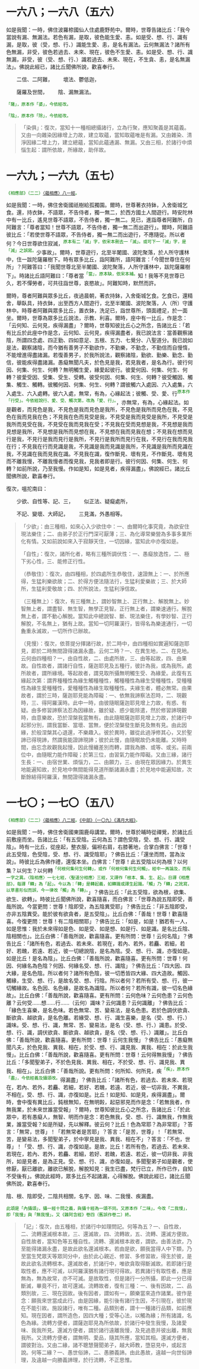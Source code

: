 # 一六八；一六八（五六）

如是我聞：一時，佛住波羅㮈國仙人住處鹿野苑中。爾時，世尊告諸比丘：「我今當說有漏、無漏法。若色有漏，是取，彼色能生愛、恚。如是受、想、行、識有漏，是取，彼（受，想、行、）識能生愛、恚，是名有漏法。云何無漏法？諸所有色無漏，非受，彼色若過去、未來、現在，彼色不生愛、恚。如是受、想、行、識無漏，非受，彼（受、想、行、）識若過去、未來、現在，不生貪、恚，是名無漏法」。佛說此經已，諸比丘聞佛所說，歡喜奉行。

&emsp;&emsp;二信、二阿難，&emsp;&emsp;壞法、鬱低迦，

&emsp;&emsp;薩羅及世間，&emsp;&emsp;陰、漏無漏法。

<sup><font color="green">「薩」，原本作「婆」，今依經改。</font></sup>

<sup><font color="green">「陰」，原本作「除」，今依經改。</font></sup>

> 「染俱」：復次，當知十一種相總攝諸行，立為行聚，應知聚義是其蘊義。又由一向雜染因緣增上力故，建立取蘊，當知取蘊唯是有漏。又由雜染、清淨因緣二增上力，建立總蘊，當知此蘊通漏、無漏。又由三相，於諸行中煩惱生起：謂所依故，所緣故，助伴故。

# 一六九；一六九（五七）

<sup><font color="green">《相應部》（二二）[〈蘊相應〉八一經](https://github.com/gwsice/buddhism/blob/master/%E6%97%A9%E6%9C%9F/%E5%8D%97%E4%BC%A0%E7%9B%B8%E5%BA%94%E9%83%A8/03%E7%8A%8D%E5%BA%A6%E7%AF%87/22%20%E8%95%B4%E7%9B%B8%E5%BA%94%202.3.md#22_81)。</font></sup>

如是我聞：一時，佛住舍衛國祇樹給孤獨園。爾時，世尊著衣持鉢，入舍衛城乞食。還，持衣鉢，不語眾，不告侍者，獨一無二，於西方國土人間遊行。時安陀林中有一比丘，遙見世尊不語眾，不告侍者，獨一無二。見已，進詣尊者阿難所，白阿難言：「尊者當知！世尊不語眾，不告侍者，獨一無二而出遊行」。爾時，阿難語彼比丘：「若使世尊不語眾，不告侍者，獨一無二而出遊行，不應隨從。所以者何？今日世尊欲住寂滅，<sup><font color="green">原本有二「滅」字，依宋本刪去一「滅」。或可下一「滅」字，是「減」之誤寫。</font></sup>少事故」。爾時，世尊遊行，北至半闍國、波陀聚落，於人所守護林中，住一跋陀薩羅樹下。時有眾多比丘，詣阿難所，語阿難言：「今聞世尊住在何所」？阿難答曰：「我聞世尊北至半闍國、波陀聚落，人所守護林中，跋陀薩羅樹下」。時諸比丘語阿難曰：「尊者當<sup><font color="green">「當」，原本缺，依宋本補。</font></sup>知！我等不見世尊已久，若不憚勞者，可共往詣世尊，哀愍故」。阿難知時，默然而許。

爾時，尊者阿難與眾多比丘，夜過晨朝，著衣持鉢，入舍衛城乞食。乞食已，還精舍，舉臥具，持衣鉢，出至西方人間遊行，北至半闍國、波陀聚落，人（所）守護林中。時尊者阿難與眾多比丘，置衣鉢，洗足已，詣世尊所，頭面禮足，於一面坐。爾時，世尊為眾多比丘說法，示教、利喜。爾時，座中有一比丘，作是念：「云何知、云何見，疾得漏盡」？爾時，世尊知彼比丘心之所念，告諸比丘：「若有比丘於此座中作是念，云何知、云何見，疾得漏盡者，我已說法言：當善觀察諸陰，所謂四念處、四正勤、四如意足、五根、五力、七覺分、八聖道分。我已說如是法，觀察諸陰，而今猶有善男子不勤欲作，不勤樂，不勤念，不勤信而自慢惰，不能增進得盡諸漏。若復善男子，於我所說法，觀察諸陰，勤欲、勤樂、勤念、勤信，彼能疾得盡諸漏。愚癡無聞凡夫，於色見是我，若見我者，是名為行。彼行何因、何集、何生、何轉？無明觸生愛，緣愛起彼行。彼愛何因、何集、何生、何轉？彼愛受因、受集、受生、受轉。彼受何因、何集、何生、何轉？彼受觸因、觸集、觸生、觸轉。彼觸何因、何集、何生、何轉？謂彼觸六入處因、六入處集，六入處生、六入處轉。彼六入處，無常，有為，心緣起法；彼觸、受、愛、行<sup><font color="green">原本作「行受」。今依經說行、愛、受、觸次第，改為「愛、行」。</font></sup>，亦無常，有為，心緣起法。如是觀者，而見色是我，不見色是我而見色是我所，不見色是我所而見色在我，不見色在我而見我在色；不見我在色而見受是我，不見受是我而見受是我所，不見受是我所而見受在我，不見受在我而見我在受；不見我在受而見想是我，不見想是我而見想是我所，不見想是我所而見想在我，不見想在我而見我在想；不見我在想而見行是我，不見行是我而見行是我所，不見行是我所而見行在我，不見行在我而見我在行；不見我在行而見識是我，不見識是我而見識是我所，不見識是我所而見識在我，不見識在我而見我在識。不見我在識，復作斷見、壞有見，不作斷見、壞有見而不離我慢，不離我慢者而復見我，見我者即是行。彼行何因、何集、何生、何轉？如前所說，乃至我慢。作如是知，如是見者，疾得漏盡」。佛說經已，諸比丘聞佛所說，歡喜奉行。

復次，嗢拕南曰：

&emsp;&emsp;少欲、自性等、記、三，&emsp;&emsp;似正法、疑癡處所，

&emsp;&emsp;不記、變壞、大師記，&emsp;&emsp;三見滿，外愚相等。

> 「少欲」：由三種相，如來心入少欲住中：一、由爾時化事究竟，為欲安住現法樂住；二、由弟子於正行門深可厭薄；三、為化導常樂營為多事多業所化有情。又如前說如來入于寂靜天住，一切因緣，當知此中亦復如是。
>
> 「自性」：復次，諸所化者，略有三種所調伏性：一、愚癡放逸性，二、極下劣心性，三、能修正行性。
>
> （恭敬住）：復次，由四種相，於四處所生恭敬住，速證無上：一、於所應得，生猛利樂欲故；二、於得方便法隨法行，生猛利愛樂故；三、於大師所，生猛利愛敬故；四、於所說法，生猛利淨信故。
>
> （三種無上）：復次，有三種無上，謂妙智無上、正行無上、解脫無上。妙智無上者，謂盡智、無生智，無學正見智。正行無上者，謂樂速通行。解脫無上者，謂不動心解脫。當知此中總說智、斷、現法樂住，有學妙智、正行解脫，不名無上，猶有上故。當知一切阿羅漢行，皆得名為樂速通行，一切麁重永滅故，一切所作已辦故。
>
> （見慢）：復次，依菩提分擇諸行故，於二時中，由四種相如實遍知薩迦耶見，即於二時無間證得諸漏永盡。云何二時？一、在異生地，二、在見地。云何由四種相？一，由自性故，二、由處所故，三、由等起故，四、由果故。自性故者，謂諸行自性，薩迦耶見及五種行，彼計為我，或為我所。處所故者，謂所緣境。等起故者，謂見取所攝無明觸生受、為緣愛。此復有五緣起次第：謂界種種性為緣生觸種種性，觸種種性為緣生受種種性，受種種性為緣生愛種種性，愛種種性為緣生取種種性。夫緣生者，體必無常。由果故者，謂於三時，薩迦耶見能為障礙：一、依無我諦察法忍時，二、現觀時，三、得阿羅漢時。此中一時，由彼隨眠薩迦耶見增上力故，有惑、有疑。由多修習諦察法忍為因緣故，雖於疑、惑少能除遣，然於修習諦現觀時，由意樂故，恐於涅槃我當無有。由此隨眠薩迦耶見增上力故，於諸行中起邪分別，謂我當斷、當壞、當無，便於涅槃發生斷見及無有見。由此因緣，於般涅槃其心退還，不樂趣入。彼於異時，雖從此過淨修其心，又於聖諦已得現諦，然謂我能證諦現諦；彼於此慢，由隨眠故仍未能離。又時時間，由忘念故觀我起慢，因此慢纏差別而轉，謂我為勝、或等、或劣。前兩位中，由隨眠力能作障礙；於第三位，由習氣力能作障礙。又由三緣，諸行生長：一、由宿世業、煩惱力，二、由願力，三、由現在眾因緣力。於異生地能遍知故，於見地中無間能得見道所斷諸漏永盡；於見地中能遍知故，次斷餘結得阿羅漢，無間證得諸漏永盡。

# 一七〇；一七〇（五八）

<sup><font color="green">《相應部》（二二）[〈蘊相應〉八二經](https://github.com/gwsice/buddhism/blob/master/%E6%97%A9%E6%9C%9F/%E5%8D%97%E4%BC%A0%E7%9B%B8%E5%BA%94%E9%83%A8/03%E7%8A%8D%E5%BA%A6%E7%AF%87/22%20%E8%95%B4%E7%9B%B8%E5%BA%94%202.3.md#22_82)。[《中部》（一〇九）《滿月大經》](https://github.com/gwsice/buddhism/blob/master/%E6%97%A9%E6%9C%9F/%E5%8D%97%E4%BC%A0%E4%B8%AD%E9%83%A8/109%20%E6%BB%A1%E6%9C%88%E5%A4%A7%E7%BB%8F.md)。</font></sup>

如是我聞：一時，佛住舍衛國東園鹿母講堂。爾時，世尊於晡時從禪覺，於諸比丘前敷座而坐。告諸比丘：「有五受陰。云何為五？謂色受陰，受、想、行、識受陰」。時有一比丘，從座起，整衣服，偏袒右肩，右膝著地，合掌白佛言：「世尊！此五受陰，色受陰，受、想、行、識受陰耶」？佛告比丘：「還坐而問，當為汝說」。時彼比丘為佛作禮，還復本坐。白佛言：「世尊！此五受陰以何為根？以何集？以何生？以何轉<sup><font color="green">「何根何集何生何轉」，或作「何根何集何生何觸」，經中一再論及，而有一字之異。〈陰相應〉一七七經，〈聖道分相應〉三經，又譯作「根本、集、生、起」。日譯《相應部》，每譯「轉」為「起」。今以為：「轉」是轉起義，如轉識或譯生起識。「觸」乃「轉」之訛寫，以草書形似而誤，今一律改「觸」為「轉」。</font></sup>」？佛告比丘：「此五受陰，欲為根，欲集、欲生、欲轉」。時彼比丘聞佛所說，歡喜隨喜，而白佛言：「世尊為說五陰即受，善哉所說。今當更問：世尊！陰即受，為五陰異受耶」？佛告比丘：「非五陰即受，亦非五陰異受。能於彼有欲貪者，是五受陰」。比丘白佛：「善哉！世尊！歡喜隨喜。今復更問：世尊！有二陰相關耶」？佛告比丘：「如是，如是！猶若有一人，如是思惟：我於未來得如是色、如是受、如是想、如是行、如是識。是名比丘陰、陰相關也」。比丘白佛：「善哉所說，歡喜隨喜。更有所問：世尊！云何名陰」？佛告比丘：「諸所有色，若過去、若未來、若現在，若內、若外，若麤、若細，若好、若醜，若遠、若近，彼一切總說陰，是名為陰。受、想、行、識，亦復如是。如是比丘！是名為陰」。比丘白佛：「善哉所說，歡喜隨喜。更有所問：世尊！何因、何緣名為色陰？何因、何緣名受、想、行、識陰」？佛告比丘：「四大因、四大緣，是名色陰。所以者何？諸所有色陰，彼一切悉皆四大緣、四大造故。觸因、觸緣，生受、想、行，是故名受、想、行陰。所以者何？若所有受、想、行，彼一切觸緣故。名色因、名色緣，是故名為識陰。所以者何？若所有識，彼一切名色緣故」。比丘白佛：「善哉所說，歡喜隨喜。更有所問：云何色味？云何色患？云何色離？云何受……想……行……（云何）識味？云何識患？云何識離」？佛告比丘：「緣色生喜樂，是名色味。若色無常、苦、變易法，是名色患。若於色調伏欲貪、斷欲貪、越欲貪，是名色離。若緣受、想、行、識生喜樂，是名（受、想、行、）識味。受、想、行、識，無常、苦、變易法，是名（受、想、行、）識患。於受、想、行、識，調伏欲貪、斷欲貪、越欲貪，是名（受、想、行、）識離」。比丘白佛：「善哉所說，歡喜隨喜。更有所問：世尊！云何生我慢」？佛告比丘：「愚癡無聞凡夫，於色見我、異我、相在，於受、想、行、識見我、異我、相在：於此生我慢」。比丘白佛：「善哉所說，歡喜隨喜。更有所問：世尊！云何得無我慢」？佛告比丘：「多聞聖弟子，不於色見我、異我、相在，不於受、想、行、識見我、異我、相在」。比丘白佛：「善哉所說。更有所問：何所知、何所見，疾<sup><font color="green">「疾」，原本作「盡」，今依經義及攝頌改。</font></sup>得漏盡」？佛告比丘：「諸所有色，若過去、若未來、若現在，若內、若外，若麤、若細，若好、若醜，若遠、若近，彼一切非我，不異我，不相在。受、想、行、識，亦復如是。比丘！如是知、如是見，疾得漏盡」。爾時，會中復有異比丘，鈍根無知，在無明㲉，起惡邪見而作是念：「若無我者，作無我業，於未來世誰當受報」？爾時，世尊知彼比丘心之所念，告諸比丘：「於此眾中，若有愚癡人，無智、明而作是念：若色無我，受、想、行、識無我，作無我業，誰當受報？如是所疑，先以解釋。彼云何？比丘！色為常耶？為非常耶」？答言：「無常，世尊」！「若無常者是苦耶」？答言：「是苦，世尊」！「若無常、苦，是變易法，多聞聖弟子，於中寧見是我、異我、相在不」？答言：「不也，世尊」！「受、想、行、識，亦復如是。是故，比丘！若所有色，若過去、若未來、若現在，若內、若外，若麤、若細，若好、若醜，若遠、若近，彼一切非我、非我所，如是見者，是為正見。受、想、行、識，亦復如是。多聞聖弟子如是觀者，使修厭，厭已離欲，離欲已解脫，解脫知見：我生已盡，梵行已立，所作已作，自知不受後有」。佛說此經時，眾多比丘不起諸漏，心得解脫。佛說此經已，諸比丘聞佛所說，歡喜奉行。

陰、根、陰即受，二陰共相關，名字、因、味、二我慢、疾漏盡。

<sup><font color="green">此頌是「內攝頌」，攝一經十問之義，與攝十經為一頌不同。又原本作「二味」，今改「二我慢」，即「我慢」與「無我慢」。又《雜阿含經》卷四（舊誤作卷二）終。</font></sup>

> 「記」：復次，由五種相，於諸行中如理問記。何等為五？一、自性故，二、流轉還滅根本故，三、還滅故，四、流轉故，五、流轉、還滅方便故。自性故者，當知色等五種自性。流轉、還滅根本故者，謂欲。由善法欲，乃至能得諸漏永盡，是故此欲名還滅根本。若由是欲，願我當得人中下類，乃至當生梵眾天等眾同分中，由於此心親近、修習、多修習故，得生於彼，是故此欲名流轉根本。還滅故者，於諸行中，唯欲貪取得斷滅故。若即諸行是取性者，應不可滅，以阿羅漢猶有諸行現可得故。若異諸行有取性者，應是無為，無為故常，亦不可滅。是故取性，但是諸行一分所攝，即此一分已得斷滅，畢竟不行，故可還滅。流轉故者，復有三種：一、後有因故，二、品類別故，三、現在因故。後有因者，謂如有一，願樂當來造作諸業。彼作是念：願我來世當成此行。由是因緣，能引後有諸行生因，不引現在，彼於現在不能引故。施設諸行，唯有二種。品類別者，謂十一種諸行品類，如前應知。現在因者，謂所造色，因四大種；受等心法，以觸為緣；所有諸識，名色為緣。流轉方便者，謂薩迦耶見為所依故，於諸行中發生我慢，及諸愛味、我我所見。還滅方便者，謂於諸行遠離我慢，及見過患并彼出離，無我我所。又流轉方便者，謂無明、愛品，隨其所應，當知其相。還滅方便者，謂彼對治。又由二緣，諸不聰慧聲聞弟子，越大師教，墮惡見中，或起言說。何等二緣？一、愚世俗諦，二、愚勝義諦。由此愚故，違越一向世俗諦理，及違越一向勝義諦理，於行流轉，不正思惟。
